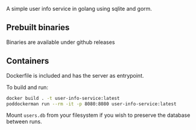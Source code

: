 A simple user info service in golang using sqlite and gorm.

## Prebuilt binaries
Binaries are available under github releases

## Containers
Dockerfile is included and has the server as entrypoint.

To build and run:
```bash
docker build . -t user-info-service:latest
poddockerman run --rm -it -p 8080:8080 user-info-service:latest
```
Mount `users.db` from your filesystem if you wish to preserve the database between runs.